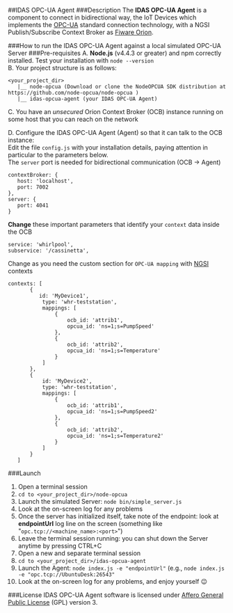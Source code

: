 ##IDAS OPC-UA Agent
###Description
The **IDAS OPC-UA Agent** is a component to connect in bidirectional way, the IoT Devices which implements the [OPC-UA](https://opcfoundation.org/about/opc-technologies/opc-ua/) standard connection technology, with a NGSI Publish/Subscribe Context Broker as [Fiware Orion](http://catalogue.fiware.org/enablers/publishsubscribe-context-broker-orion-context-broker).

###How to run the IDAS OPC-UA Agent against a local simulated OPC-UA Server
###Pre-requisites
A. **Node.js** (v4.4.3 or greater) and npm correctly installed. Test your installation with ```node --version```<br/>
B. Your project structure is as follows: <br/>
```
<your_project_dir>
   |__ node-opcua (Download or clone the NodeOPCUA SDK distribution at https://github.com/node-opcua/node-opcua )
   |__ idas-opcua-agent (your IDAS OPC-UA Agent)
```

C. You have an _unsecured_ Orion Context Broker (OCB) instance running on some host that you can reach on the network<br/>

D. Configure the IDAS OPC-UA Agent (Agent) so that it can talk to the OCB instance:<br/>
Edit the file ```config.js``` with your installation details, paying attention in particular to the parameters below.<br/>
The ```server``` port is needed for bidirectional communication (OCB -> Agent)<br/>
 ```
contextBroker: {
    host: 'localhost', 
    port: 7002
},
server: {
    port: 4041
}
```
**Change** these important parameters that identify your ```context``` data inside the OCB</br>
 ```
 service: 'whirlpool',
 subservice: '/cassinetta',

 ```
 Change as you need the custom section for ```OPC-UA mapping``` with [NGSI](https://forge.fiware.org/plugins/mediawiki/wiki/fiware/index.php/NGSI-9/NGSI-10_information_model) contexts
 ```
 contexts: [
        {
           id: 'MyDevice1',
            type: 'whr-teststation',
            mappings: [
                {
                    ocb_id: 'attrib1',
                    opcua_id: 'ns=1;s=PumpSpeed'
                },
                {
                    ocb_id: 'attrib2',
                    opcua_id: 'ns=1;s=Temperature'
                }
            ]
        },
        {
            id: 'MyDevice2',
            type: 'whr-teststation',
            mappings: [
                {
                    ocb_id: 'attrib1',
                    opcua_id: 'ns=1;s=PumpSpeed2'
                },
                {
                    ocb_id: 'attrib2',
                    opcua_id: 'ns=1;s=Temperature2'
                }
            ]
        }
    ]

 ```
###Launch
1. Open a terminal session
2. ```cd to <your_project_dir>/node-opcua```
3. Launch the simulated Server: ```node bin/simple_server.js```
4. Look at the on-screen log for any problems 
5. Once the server has initialized itself, take note of the endpoint: look at **endpointUrl** log line on the screen (something like "```opc.tcp://<machine_name>:<port>```")
6. Leave the terminal session running: you can shut down the Server anytime by pressing CTRL+C
7. Open a new and separate terminal session
8. ```cd to <your_project_dir>/idas-opcua-agent```
9. Launch the Agent: ```node index.js -e "endpointUrl"``` (e.g., ```node index.js -e "opc.tcp://UbuntuDesk:26543"```
10. Look at the on-screen log for any problems, and enjoy yourself :wink:


###License
IDAS OPC-UA Agent software is licensed under [Affero General Public License](http://www.gnu.org/licenses/agpl-3.0.html) (GPL) version 3.
